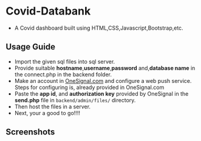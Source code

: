 # Covid-Databank
* A Covid dashboard built using HTML,CSS,Javascript,Bootstrap,etc.

## Usage Guide
* Import the given sql files into sql server.
* Provide suitable **hostname**,**username**,**password** and,**database name** in the connect.php in the backend folder.
* Make an account in <a href="https://onesignal.com/">OneSignal.com</a> and configure a web push service. Steps for configuring is, already provided in OneSignal.com
* Paste the **app id**, and **authorization key** provided by OneSignal in the **send.php** file in ```backend/admin/files/``` directory.
* Then host the files in a server.
* Next, your a good to go!!!!

## Screenshots
